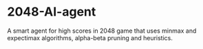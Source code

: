 # 2048-AI-agent
A smart agent for high scores in 2048 game that uses minmax and expectimax algorithms, alpha-beta pruning and heuristics.
